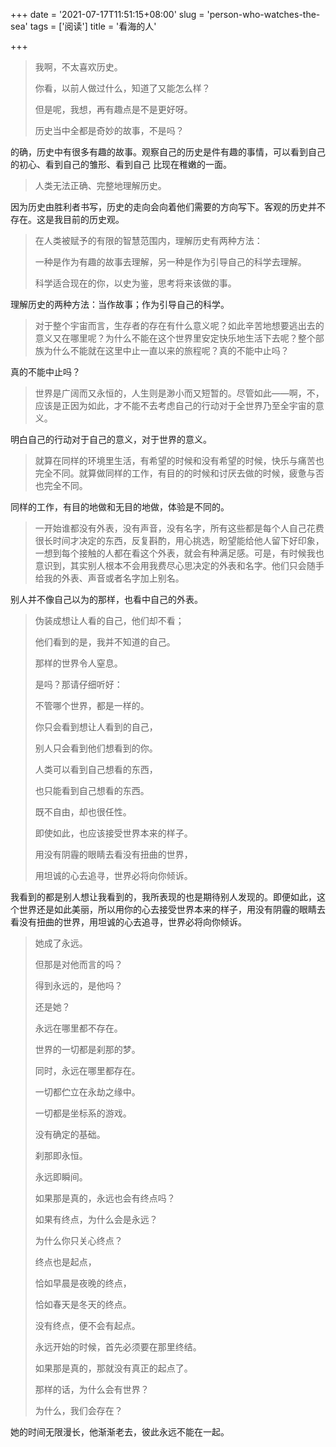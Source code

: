 +++
date = '2021-07-17T11:51:15+08:00'
slug = 'person-who-watches-the-sea'
tags = ['阅读']
title = '看海的人'

+++

> 我啊，不太喜欢历史。
>
> 你看，以前人做过什么，知道了又能怎么样？
>
> 但是呢，我想，再有趣点是不是更好呀。
>
> 历史当中全都是奇妙的故事，不是吗？

的确，历史中有很多有趣的故事。观察自己的历史是件有趣的事情，可以看到自己的初心、看到自己的雏形、看到自己
比现在稚嫩的一面。

> 人类无法正确、完整地理解历史。

因为历史由胜利者书写，历史的走向会向着他们需要的方向写下。客观的历史并不存在。这是我目前的历史观。

> 在人类被赋予的有限的智慧范围内，理解历史有两种方法：
>
> 一种是作为有趣的故事去理解，另一种是作为引导自己的科学去理解。
>
> 科学适合现在的你，以史为鉴，思考将来该做的事。

理解历史的两种方法：当作故事；作为引导自己的科学。

> 对于整个宇宙而言，生存者的存在有什么意义呢？如此辛苦地想要逃出去的意义又在哪里呢？为什么不能在这个世界里安定快乐地生活下去呢？整个部族为什么不能就在这里中止一直以来的旅程呢？真的不能中止吗？

真的不能中止吗？

> 世界是广阔而又永恒的，人生则是渺小而又短暂的。尽管如此——啊，不，应该是正因为如此，才不能不去考虑自己的行动对于全世界乃至全宇宙的意义。

明白自己的行动对于自己的意义，对于世界的意义。

> 就算在同样的环境里生活，有希望的时候和没有希望的时候，快乐与痛苦也完全不同。就算做同样的工作，有目的的时候和讨厌去做的时候，疲惫与否也完全不同。

同样的工作，有目的地做和无目的地做，体验是不同的。

> 一开始谁都没有外表，没有声音，没有名字，所有这些都是每个人自己花费很长时间才决定的东西，反复斟酌，用心挑选，盼望能给他人留下好印象，一想到每个接触的人都在看这个外表，就会有种满足感。可是，有时候我也意识到，其实别人根本不会用我费尽心思决定的外表和名字。他们只会随手给我的外表、声音或者名字加上别名。

别人并不像自己以为的那样，也看中自己的外表。

> 伪装成想让人看的自己，他们却不看；
>
> 他们看到的是，我并不知道的自己。
>
> 那样的世界令人窒息。
>
> 是吗？那请仔细听好：
>
> 不管哪个世界，都是一样的。
>
> 你只会看到想让人看到的自己，
>
> 别人只会看到他们想看到的你。
>
> 人类可以看到自己想看的东西，
>
> 也只能看到自己想看的东西。
>
> 既不自由，却也很任性。
>
> 即使如此，也应该接受世界本来的样子。
>
> 用没有阴霾的眼睛去看没有扭曲的世界，
>
> 用坦诚的心去追寻，世界必将向你倾诉。

我看到的都是别人想让我看到的，我所表现的也是期待别人发现的。即便如此，这个世界还是如此美丽，所以用你的心去接受世界本来的样子，用没有阴霾的眼睛去看没有扭曲的世界，用坦诚的心去追寻，世界必将向你倾诉。

> 她成了永远。
>
> 但那是对他而言的吗？
>
> 得到永远的，是他吗？
>
> 还是她？
>
> 永远在哪里都不存在。
>
> 世界的一切都是刹那的梦。
>
> 同时，永远在哪里都存在。
>
> 一切都伫立在永劫之缘中。
>
> 一切都是坐标系的游戏。
>
> 没有确定的基础。
>
> 刹那即永恒。
>
> 永远即瞬间。
>
> 如果那是真的，永远也会有终点吗？
>
> 如果有终点，为什么会是永远？
>
> 为什么你只关心终点？
>
> 终点也是起点，
>
> 恰如早晨是夜晚的终点，
>
> 恰如春天是冬天的终点。
>
> 没有终点，便不会有起点。
>
> 永远开始的时候，首先必须要在那里终结。
>
> 如果那是真的，那就没有真正的起点了。
>
> 那样的话，为什么会有世界？
>
> 为什么，我们会存在？

她的时间无限漫长，他渐渐老去，彼此永远不能在一起。
